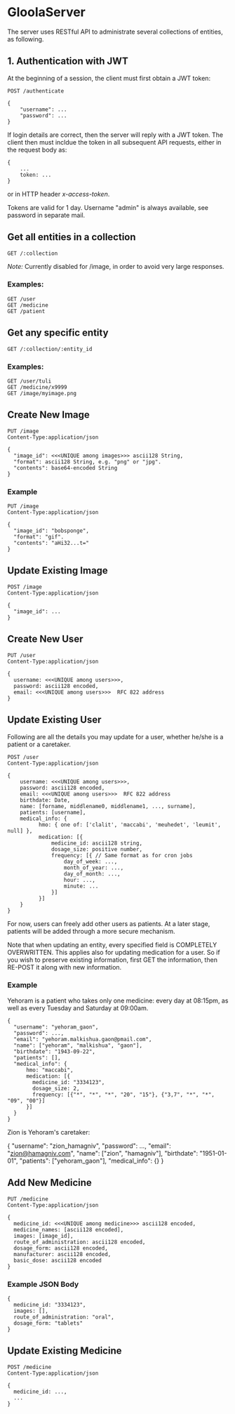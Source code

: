 # GloolaServer

The server uses RESTful API to administrate several collections of entities, as following.

## 1. Authentication with JWT
At the beginning of a session, the client must first obtain a JWT token:

    POST /authenticate
    
    {
        "username": ...
        "password": ...
    }

If login details are correct, then the server will reply with a JWT token. The client then must incldue the token
in all subsequent API requests, either in the request body as:

    {
        ...
        token: ...
    }

or in HTTP header *x-access-token*.

Tokens are valid for 1 day.
Username "admin" is always available, see password in separate mail.

## Get all entities in a collection
    GET /:collection    
*Note:* Currently disabled for /image, in order to avoid very large responses.

### Examples:
    GET /user
    GET /medicine
    GET /patient

## Get any specific entity
    GET /:collection/:entity_id

### Examples:
    GET /user/tuli
    GET /medicine/x9999
    GET /image/myimage.png

## Create New Image
    PUT /image
    Content-Type:application/json
    
    {
      "image_id": <<<UNIQUE among images>>> ascii128 String,
      "format": ascii128 String, e.g. "png" or "jpg".
      "contents": base64-encoded String
    }
    
### Example
    PUT /image
    Content-Type:application/json
    
    {
      "image_id": "bobsponge",
      "format": "gif".
      "contents": "aHi32...t="
    }


## Update Existing Image
    POST /image
    Content-Type:application/json
    
    {
      "image_id": ...
    }

## Create New User
    PUT /user
    Content-Type:application/json
    
    {
      username: <<<UNIQUE among users>>>,
      password: ascii128 encoded,
      email: <<<UNIQUE among users>>>  RFC 822 address
    }

## Update Existing User
Following are all the details you may update for a user, whether he/she is a patient or a caretaker.

    POST /user
    Content-Type:application/json
    
    {
        username: <<<UNIQUE among users>>>,
        password: ascii128 encoded,
        email: <<<UNIQUE among users>>>  RFC 822 address
        birthdate: Date,
        name: [forname, middlename0, middlename1, ..., surname],
        patients: [username],
        medical_info: {
              hmo: { one of: ['clalit', 'maccabi', 'meuhedet', 'leumit', null] },
              medication: [{
                  medicine_id: ascii128 string,
                  dosage_size: positive number,
                  frequency: [{ // Same format as for cron jobs
                      day_of_week: ...,
                      month_of_year: ...,
                      day_of_month: ...,
                      hour: ...,
                      minute: ...
                  }]
              }]
        }
    }

For now, users can freely add other users as patients. At a later stage, patients will be added through a more secure mechanism.

Note that when updating an entity, every specified field is COMPLETELY OVERWRITTEN.
This applies also for updating medication for a user.
So if you wish to preserve existing information, first GET the information, then RE-POST it along with new information. 

### Example
Yehoram is a patient who takes only one medicine: every day at 08:15pm, as well as every Tuesday and Saturday at 09:00am.

    {
      "username": "yehoram_gaon",
      "password": ...,
      "email": "yehoram.malkishua.gaon@pmail.com",
      "name": ["yehoram", "malkishua", "gaon"],
      "birthdate": "1943-09-22",
      "patients": [],
      "medical_info": {
          hmo: "maccabi",
          medication: [{
            medicine_id: "3334123",
            dosage_size: 2,
            frequency: [{"*", "*", "*", "20", "15"}, {"3,7", "*", "*", "09", "00"}]
          }]
      }
    }
    
Zion is Yehoram's caretaker:

   {
      "username": "zion_hamagniv",
      "password": ...,
      "email": "zion@hamagniv.com",
      "name": ["zion", "hamagniv"],
      "birthdate": "1951-01-01",
      "patients": ["yehoram_gaon"],
      "medical_info": {}
    }

## Add New Medicine
    PUT /medicine
    Content-Type:application/json
    
    {
      medicine_id: <<<UNIQUE among medicine>>> ascii128 encoded,
      medicine_names: [ascii128 encoded],
      images: [image_id],
      route_of_administration: ascii128 encoded,
      dosage_form: ascii128 encoded,
      manufacturer: ascii128 encoded,
      basic_dose: ascii128 encoded
    }

### Example JSON Body
    
    {
      medicine_id: "3334123",
      images: [],
      route_of_administration: "oral",
      dosage_form: "tablets"
    }

## Update Existing Medicine
    POST /medicine
    Content-Type:application/json
    
    {
      medicine_id: ...,
      ...
    }
